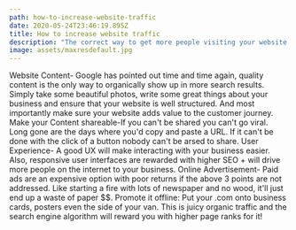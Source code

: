 ```yaml
---
path: how-to-increase-website-traffic
date: 2020-05-24T23:46:19.895Z
title: How to increase website traffic
description: "The correct way to get more people visiting your website online."
image: assets/maxresdefault.jpg 
---
```

Website Content-
Google has pointed out time and time again, quality content is the only way to organically show up in more search results. Simply take some beautiful photos, write some great things about your business and ensure that your website is well structured. And most importantly make sure your website adds value to the customer journey. 
Make your Content shareable-If you can't be shared you can't go viral. Long gone are the days where you'd copy and paste a URL. If it can't be done with the click of a button nobody can't be arsed to share. 
User Experience-
A good UX will make interacting with your business easier.  Also, responsive user interfaces are rewarded with higher SEO + will drive more people on the internet to your business.
Online Advertisement- 
Paid ads are an expensive option with poor returns if the above 3 points are not addressed. Like starting a fire with lots of newspaper and no wood, it'll just end up a waste of paper $$. 
Promote it offline: 
Put your .com onto business cards, posters even the side of your van. This is juicy organic traffic and the search engine algorithm will reward you with higher page ranks for it!